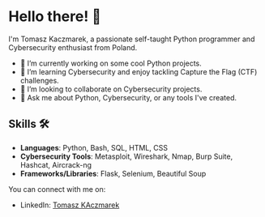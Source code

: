 # Hello there! 👋

I'm Tomasz Kaczmarek, a passionate self-taught Python programmer and Cybersecurity enthusiast from Poland.

- 🔭 I’m currently working on some cool Python projects.
- 🌱 I’m learning Cybersecurity and enjoy tackling Capture the Flag (CTF) challenges.
- 👯 I’m looking to collaborate on Cybersecurity projects.
- 💬 Ask me about Python, Cybersecurity, or any tools I've created.

## Skills 🛠️

- **Languages**: Python, Bash, SQL, HTML, CSS
- **Cybersecurity Tools**: Metasploit, Wireshark, Nmap, Burp Suite, Hashcat, Aircrack-ng
- **Frameworks/Libraries**: Flask, Selenium, Beautiful Soup


You can connect with me on:
- LinkedIn: [Tomasz KAczmarek](https://www.linkedin.com/in/tomasz-kaczmarek-79184426b/)
